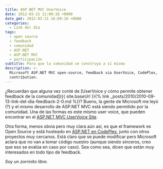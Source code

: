 ```yaml
---
title: ASP.NET MVC UserVoice
date: 2012-03-21 11:09:18 +0000
date_gmt: 2012-03-21 16:09:18 +0000
categories:
  - Link del día
tags:
  - open source
  - feedback
  - comunidad
  - ASP.NET
  - ASP.NET MVC
  - participación
subtitle: Para que la comunidad se construya a sí misma
description: >-
  Microsoft ASP.NET MVC open-source, feedback via UserVoice, CodePlex, no code
  contribution.
---
```



¿Recuerdan que alguna vez conté de [UserVoice y cómo permite obtener feedback de la comunidad]({{ site.baseUrl }}{% link _posts/2010/2010-09-13-link-del-dia-feedback-2-0.md %})? Bueno, la gente de Microsoft me leyó (?) y el mismo desarrollo de ASP.NET MVC está siendo permitido por la comunidad. Una de las formas es este mismo user voice, que pueden encontrar en el [ASP.NET MVC UserVoice Site](http://aspnet.uservoice.com/forums/41201-asp-net-mvc).

Otra forma, menos obvia pero muy clara aún así, es que el framework es Open Source y está hosteado en [ASP.NET en CodePlex](http://aspnet.codeplex.com/), junto con otros proyectos muy cercanos. Está claro que se puede modificar pero Microsoft aclara que no van a tomar código nuestro (aunque siendo sinceros, creo que eso se evalúa en caso por caso). Sea como sea, dicen que están muy interesados en todo tipo de feedback.

_Soy un zorrinito libre._
